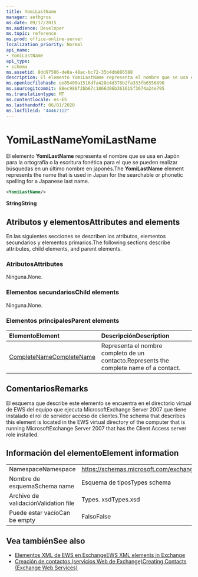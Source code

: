 ```yaml
---
title: YomiLastName
manager: sethgros
ms.date: 09/17/2015
ms.audience: Developer
ms.topic: reference
ms.prod: office-online-server
localization_priority: Normal
api_name:
- YomiLastName
api_type:
- schema
ms.assetid: 8dd97506-de8a-48ac-bc72-35b4db886588
description: El elemento YomiLastName representa el nombre que se usa en Japón para la ortografía o la escritura fonética para el que se pueden realizar búsquedas en un último nombre en japonés.
ms.openlocfilehash: ee85400a1516dfa428e4d378b2fa333fb6556896
ms.sourcegitcommit: 88ec988f2bb67c1866d06b361615f3674a24e795
ms.translationtype: MT
ms.contentlocale: es-ES
ms.lasthandoff: 06/01/2020
ms.locfileid: "44467112"
---
```

# <a name="yomilastname"></a><span data-ttu-id="1d650-103">YomiLastName</span><span class="sxs-lookup"><span data-stu-id="1d650-103">YomiLastName</span></span>

<span data-ttu-id="1d650-104">El elemento **YomiLastName** representa el nombre que se usa en Japón para la ortografía o la escritura fonética para el que se pueden realizar búsquedas en un último nombre en japonés.</span><span class="sxs-lookup"><span data-stu-id="1d650-104">The **YomiLastName** element represents the name that is used in Japan for the searchable or phonetic spelling for a Japanese last name.</span></span> 
  
```xml
<YomiLastName/>
```

 <span data-ttu-id="1d650-105">**String**</span><span class="sxs-lookup"><span data-stu-id="1d650-105">**String**</span></span>
## <a name="attributes-and-elements"></a><span data-ttu-id="1d650-106">Atributos y elementos</span><span class="sxs-lookup"><span data-stu-id="1d650-106">Attributes and elements</span></span>

<span data-ttu-id="1d650-107">En las siguientes secciones se describen los atributos, elementos secundarios y elementos primarios.</span><span class="sxs-lookup"><span data-stu-id="1d650-107">The following sections describe attributes, child elements, and parent elements.</span></span>
  
### <a name="attributes"></a><span data-ttu-id="1d650-108">Atributos</span><span class="sxs-lookup"><span data-stu-id="1d650-108">Attributes</span></span>

<span data-ttu-id="1d650-109">Ninguna.</span><span class="sxs-lookup"><span data-stu-id="1d650-109">None.</span></span>
  
### <a name="child-elements"></a><span data-ttu-id="1d650-110">Elementos secundarios</span><span class="sxs-lookup"><span data-stu-id="1d650-110">Child elements</span></span>

<span data-ttu-id="1d650-111">Ninguna.</span><span class="sxs-lookup"><span data-stu-id="1d650-111">None.</span></span>
  
### <a name="parent-elements"></a><span data-ttu-id="1d650-112">Elementos principales</span><span class="sxs-lookup"><span data-stu-id="1d650-112">Parent elements</span></span>

|<span data-ttu-id="1d650-113">**Elemento**</span><span class="sxs-lookup"><span data-stu-id="1d650-113">**Element**</span></span>|<span data-ttu-id="1d650-114">**Descripción**</span><span class="sxs-lookup"><span data-stu-id="1d650-114">**Description**</span></span>|
|:-----|:-----|
|[<span data-ttu-id="1d650-115">CompleteName</span><span class="sxs-lookup"><span data-stu-id="1d650-115">CompleteName</span></span>](completename.md) <br/> |<span data-ttu-id="1d650-116">Representa el nombre completo de un contacto.</span><span class="sxs-lookup"><span data-stu-id="1d650-116">Represents the complete name of a contact.</span></span>  <br/> |
   
## <a name="remarks"></a><span data-ttu-id="1d650-117">Comentarios</span><span class="sxs-lookup"><span data-stu-id="1d650-117">Remarks</span></span>

<span data-ttu-id="1d650-118">El esquema que describe este elemento se encuentra en el directorio virtual de EWS del equipo que ejecuta MicrosoftExchange Server 2007 que tiene instalado el rol de servidor acceso de clientes.</span><span class="sxs-lookup"><span data-stu-id="1d650-118">The schema that describes this element is located in the EWS virtual directory of the computer that is running MicrosoftExchange Server 2007 that has the Client Access server role installed.</span></span>
  
## <a name="element-information"></a><span data-ttu-id="1d650-119">Información del elemento</span><span class="sxs-lookup"><span data-stu-id="1d650-119">Element information</span></span>

|||
|:-----|:-----|
|<span data-ttu-id="1d650-120">Namespace</span><span class="sxs-lookup"><span data-stu-id="1d650-120">Namespace</span></span>  <br/> |https://schemas.microsoft.com/exchange/services/2006/types  <br/> |
|<span data-ttu-id="1d650-121">Nombre de esquema</span><span class="sxs-lookup"><span data-stu-id="1d650-121">Schema name</span></span>  <br/> |<span data-ttu-id="1d650-122">Esquema de tipos</span><span class="sxs-lookup"><span data-stu-id="1d650-122">Types schema</span></span>  <br/> |
|<span data-ttu-id="1d650-123">Archivo de validación</span><span class="sxs-lookup"><span data-stu-id="1d650-123">Validation file</span></span>  <br/> |<span data-ttu-id="1d650-124">Types. xsd</span><span class="sxs-lookup"><span data-stu-id="1d650-124">Types.xsd</span></span>  <br/> |
|<span data-ttu-id="1d650-125">Puede estar vacío</span><span class="sxs-lookup"><span data-stu-id="1d650-125">Can be empty</span></span>  <br/> |<span data-ttu-id="1d650-126">Falso</span><span class="sxs-lookup"><span data-stu-id="1d650-126">False</span></span>  <br/> |
   
## <a name="see-also"></a><span data-ttu-id="1d650-127">Vea también</span><span class="sxs-lookup"><span data-stu-id="1d650-127">See also</span></span>

- [<span data-ttu-id="1d650-128">Elementos XML de EWS en Exchange</span><span class="sxs-lookup"><span data-stu-id="1d650-128">EWS XML elements in Exchange</span></span>](ews-xml-elements-in-exchange.md)
- [<span data-ttu-id="1d650-129">Creación de contactos (servicios Web de Exchange)</span><span class="sxs-lookup"><span data-stu-id="1d650-129">Creating Contacts (Exchange Web Services)</span></span>](https://msdn.microsoft.com/library/4845917e-70d1-481c-bbd7-011ec6571789%28Office.15%29.aspx)

